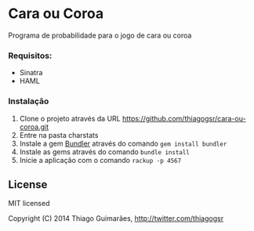 Cara ou Coroa
=============

Programa de probabilidade para o jogo de cara ou coroa

### Requisitos:
- Sinatra
- HAML

### Instalação
1. Clone o projeto através da URL <https://github.com/thiagogsr/cara-ou-coroa.git>
1. Entre na pasta charstats
1. Instale a gem [Bundler](http://bundler.io) através do comando `gem install bundler`
1. Instale as gems através do comando `bundle install`
1. Inicie a aplicação com o comando `rackup -p 4567`

## License
MIT licensed

Copyright (C) 2014 Thiago Guimarães, <http://twitter.com/thiagogsr>
